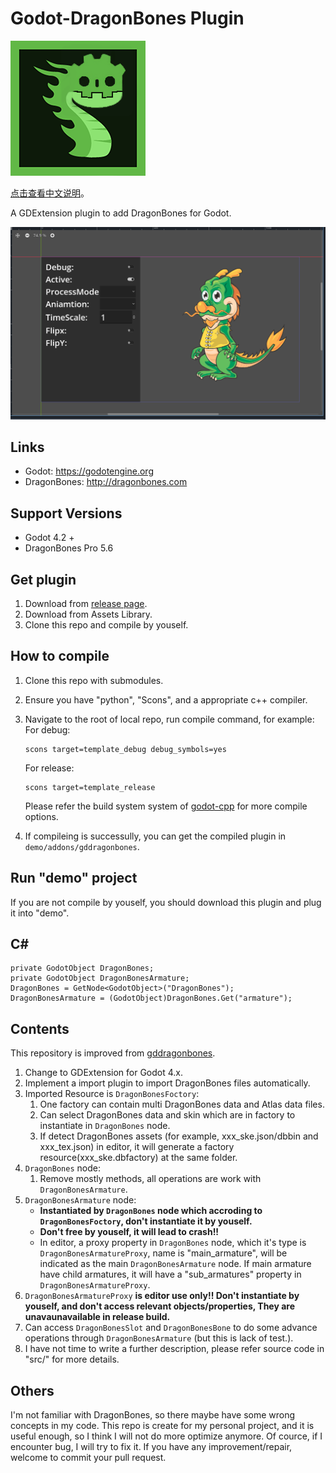 # Godot-DragonBones Plugin

![image](demo/icon.png)

[点击查看中文说明](README.zh.md)。

A GDExtension plugin to add DragonBones for Godot.

![image](doc/1.PNG)

## Links

* Godot: <https://godotengine.org>
* DragonBones: <http://dragonbones.com>

## Support Versions

* Godot 4.2 +
* DragonBones Pro 5.6

## Get plugin

1. Download from [release page](https://github.com/Daylily-Zeleen/Godot-DragonBones/releases).
2. Download from Assets Library.
3. Clone this repo and compile by youself.

## How to compile

1. Clone this repo with submodules.
2. Ensure you have "python", "Scons", and a appropriate c++ compiler.
3. Navigate to the root of local repo, run compile command, for example:
   For debug:

   ```shell
   scons target=template_debug debug_symbols=yes
   ```

   For release:

   ```shell
   scons target=template_release
   ```

   Please refer the build system system of [godot-cpp](https://github.com/godotengine/godot-cpp.git) for more compile options.

4. If compileing is successully, you can get the compiled plugin in `demo/addons/gddragonbones`.

## Run "demo" project

If you are not compile by youself, you should download this plugin and plug it into "demo".

## C#
   ```
   private GodotObject DragonBones;
   private GodotObject DragonBonesArmature;
   DragonBones = GetNode<GodotObject>("DragonBones");
   DragonBonesArmature = (GodotObject)DragonBones.Get("armature");
   ```

## Contents

This repository is improved from [gddragonbones](https://github.com/sanja-sa/gddragonbones).

1. Change to GDExtension for Godot 4.x.
2. Implement a import plugin to import DragonBones files automatically.
3. Imported Resource is `DragonBonesFoctory`:
   1. One factory can contain multi DragonBones data and Atlas data files.
   2. Can select DragonBones data and skin which are in factory to instantiate in `DragonBones` node.
   3. If detect DragonBones assets (for example, xxx_ske.json/dbbin and xxx_tex.json) in editor, it will generate a factory resource(xxx_ske.dbfactory) at the same folder.
4. `DragonBones` node:
   1. Remove mostly methods, all operations are work with `DragonBonesArmature`.
5. `DragonBonesArmature` node:
   * **Instantiated by `DragonBones` node which accroding to `DragonBonesFoctory`, don't instantiate it by youself.**
   * **Don't free by youself, it will lead to crash!!**
   * In editor, a proxy property in `DragonBones` node, which it's type is `DragonBonesArmatureProxy`, name is "main_armature", will be indicated as the main `DragonBonesArmature` node. If main armature have child armatures, it will have a "sub_armatures" property in `DragonBonesArmatureProxy`.
6. `DragonBonesArmatureProxy` **is editor use only!! Don't instantiate by youself, and don't access relevant objects/properties, They are unavaunavailable in release build.**
7. Can access `DragonBonesSlot` and `DragonBonesBone` to do some advance operations through `DragonBonesArmature` (but this is lack of test.).
8. I have not time to write a further description, please refer source code in "src/" for more details.

## Others

I'm not familiar with DragonBones, so there maybe have some wrong concepts in my code.
This repo is create for my personal project, and it is useful enough, so I think I will not do more optimize anymore.
Of cource, if I encounter bug, I will try to fix it.
If you have any improvement/repair, welcome to commit your pull request.
